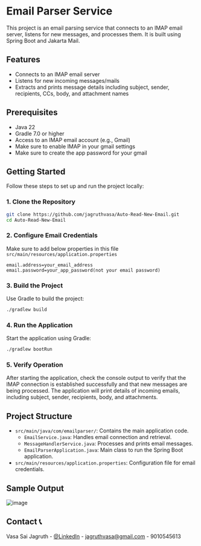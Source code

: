 # Email Parser Service

This project is an email parsing service that connects to an IMAP email server, listens for new messages, and processes them. It is built using Spring Boot and Jakarta Mail.

## Features

- Connects to an IMAP email server
- Listens for new incoming messages/mails
- Extracts and prints message details including subject, sender, recipients, CCs, body, and attachment names

## Prerequisites

- Java 22
- Gradle 7.0 or higher
- Access to an IMAP email account (e.g., Gmail)
- Make sure to enable IMAP in your gmail settings
- Make sure to create the app password for your gmail

## Getting Started

Follow these steps to set up and run the project locally:

### 1. Clone the Repository

```bash
git clone https://github.com/jagruthvasa/Auto-Read-New-Email.git
cd Auto-Read-New-Email
```

### 2. Configure Email Credentials

Make sure to add below properties in this file `src/main/resources/application.properties`

```properties
email.address=your_email_address
email.password=your_app_password(not your email password)
```

### 3. Build the Project

Use Gradle to build the project:

```bash
./gradlew build
```

### 4. Run the Application

Start the application using Gradle:

```bash
./gradlew bootRun
```

### 5. Verify Operation

After starting the application, check the console output to verify that the IMAP connection is established successfully and that new messages are being processed. The application will print details of incoming emails, including subject, sender, recipients, body, and attachments.

## Project Structure

- `src/main/java/com/emailparser/`: Contains the main application code.
  - `EmailService.java`: Handles email connection and retrieval.
  - `MessageHandlerService.java`: Processes and prints email messages.
  - `EmailParserApplication.java`: Main class to run the Spring Boot application.
- `src/main/resources/application.properties`: Configuration file for email credentials.


## Sample Output

![image](https://github.com/user-attachments/assets/221dbd05-020c-47cb-8817-571f11b843ee)


## Contact 📞

Vasa Sai Jagruth - [@LinkedIn](https://www.linkedin.com/in/jagruth/) - jagruthvasa@gmail.com - 9010545613

